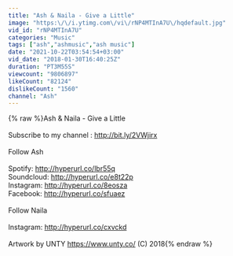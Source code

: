 ```yaml
---
title: "Ash & Naila - Give a Little"
image: "https:\/\/i.ytimg.com\/vi\/rNP4MTInA7U\/hqdefault.jpg"
vid_id: "rNP4MTInA7U"
categories: "Music"
tags: ["ash","ashmusic","ash music"]
date: "2021-10-22T03:54:54+03:00"
vid_date: "2018-01-30T16:40:25Z"
duration: "PT3M55S"
viewcount: "9806897"
likeCount: "82124"
dislikeCount: "1560"
channel: "Ash"
---
```

{% raw %}Ash &amp; Naila - Give a Little<br /><br />Subscribe to my channel : <a rel="nofollow" target="blank" href="http://bit.ly/2VWjirx">http://bit.ly/2VWjirx</a><br /><br />Follow Ash <br /><br />Spotify: <a rel="nofollow" target="blank" href="http://hyperurl.co/lbr55q">http://hyperurl.co/lbr55q</a><br />Soundcloud: <a rel="nofollow" target="blank" href="http://hyperurl.co/e8t22p">http://hyperurl.co/e8t22p</a><br />Instagram: <a rel="nofollow" target="blank" href="http://hyperurl.co/8eosza">http://hyperurl.co/8eosza</a><br />Facebook: <a rel="nofollow" target="blank" href="http://hyperurl.co/sfuaez">http://hyperurl.co/sfuaez</a><br /><br />Follow Naila<br /><br />Instagram: <a rel="nofollow" target="blank" href="http://hyperurl.co/cxvckd">http://hyperurl.co/cxvckd</a><br /><br />Artwork by UNTY <a rel="nofollow" target="blank" href="https://www.unty.co/">https://www.unty.co/</a> (C) 2018{% endraw %}
